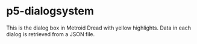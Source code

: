 # p5-dialogsystem
This is the dialog box in Metroid Dread with yellow highlights. Data in each dialog is retrieved from a JSON file.
